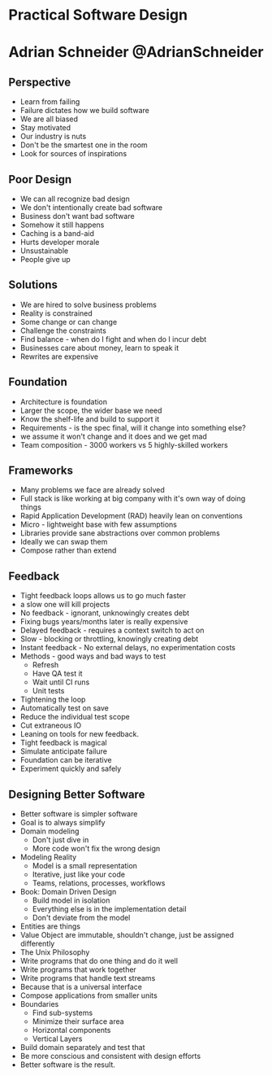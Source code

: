 # Practical Software Design
# Adrian Schneider @AdrianSchneider

## Perspective
* Learn from failing
* Failure dictates how we build software
* We are all biased
* Stay motivated
* Our industry is nuts
* Don't be the smartest one in the room
* Look for sources of inspirations

## Poor Design
* We can all recognize bad design
* We don't intentionally create bad software
* Business don't want bad software
* Somehow it still happens
* Caching is a band-aid
* Hurts developer morale
* Unsustainable
* People give up

## Solutions
* We are hired to solve business problems
* Reality is constrained
* Some change or can change
* Challenge the constraints
* Find balance - when do I fight and when do I incur debt
* Businesses care about money, learn to speak it
* Rewrites are expensive
## Foundation
* Architecture is foundation
* Larger the scope, the wider base we need
* Know the shelf-life and build to support it
* Requirements - is the spec final, will it change into something else?
* we assume it won't change and it does and we get mad
* Team composition - 3000 workers vs 5 highly-skilled workers

## Frameworks
* Many problems we face are already solved
* Full stack is like working at big company with it's own way of doing things
* Rapid Application Development (RAD) heavily lean on conventions
* Micro - lightweight base with few assumptions
* Libraries provide sane abstractions over common problems
* Ideally we can swap them
* Compose rather than extend

## Feedback
* Tight feedback loops allows us to go much faster
* a slow one will kill projects
* No feedback - ignorant, unknowingly creates debt
* Fixing bugs years/months later is really expensive
* Delayed feedback - requires a context switch to act on
* Slow - blocking or throttling, knowingly creating debt
* Instant feedback - No external delays, no experimentation costs
* Methods - good ways and bad ways to test
	* Refresh
	* Have QA test it
	* Wait until CI runs
	* Unit tests
* Tightening the loop
* Automatically test on save
* Reduce the individual test scope
* Cut extraneous IO
* Leaning on tools for new feedback.
* Tight feedback is magical
* Simulate anticipate failure
* Foundation can be iterative
* Experiment quickly and safely

## Designing Better Software
* Better software is simpler software
* Goal is to always simplify
* Domain modeling
	* Don't just dive in
	* More code won't fix the wrong design
* Modeling Reality
	* Model is a small representation
	* Iterative, just like your code
	* Teams, relations, processes, workflows
* Book: Domain Driven Design
	* Build model in isolation
	* Everything else is in the implementation detail
	* Don't deviate from the model
* Entities are things
* Value Object are immutable, shouldn't change, just be assigned differently
* The Unix Philosophy
* Write programs that do one thing and do it well
* Write programs that work together
* Write programs that handle text streams
* Because that is a universal interface
* Compose applications from smaller units
* Boundaries
	* Find sub-systems
	* Minimize their surface area
	* Horizontal components
	* Vertical Layers
* Build domain separately and test that
* Be more conscious and consistent with design efforts
* Better software is the result.




